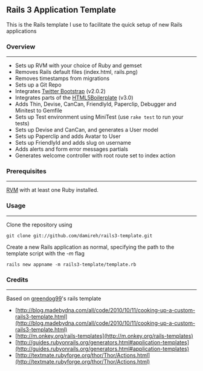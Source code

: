 ## Rails 3 Application Template

This is the Rails template I use to facilitate the quick setup of new Rails applications

### Overview
---
* Sets up RVM with your choice of Ruby and gemset
* Removes Rails default files (index.html, rails.png)
* Removes timestamps from migrations
* Sets up a Git Repo
* Integrates [Twitter Bootstrap](http://twitter.github.com/bootstrap/) (v2.0.2)
* Integrates parts of the [HTML5Boilerplate](http://html5boilerplate.com/) (v3.0)
* Adds Thin, Devise, CanCan, FriendlyId, Paperclip, Debugger and Minitest to Gemfile
* Sets up Test environment using MiniTest (use `rake test` to run your tests)
* Sets up Devise and CanCan, and generates a User model
* Sets up Paperclip and adds Avatar to User
* Sets up FriendlyId and adds slug on username
* Adds alerts and form error messages partials
* Generates welcome controller with root route set to index action

### Prerequisites
---
[RVM](http://beginrescueend.com) with at least one Ruby installed.

### Usage
---
Clone the repository using

`git clone git://github.com/damireh/rails3-template.git`

Create a new Rails application as normal, specifying the path to the template script with the *-m* flag

`rails new appname -m rails3-template/template.rb`

### Credits
---

Based on [greendog99](https://github.com/greendog99/greendog-rails-template)'s rails template

* [http://blog.madebydna.com/all/code/2010/10/11/cooking-up-a-custom-rails3-template.html](http://blog.madebydna.com/all/code/2010/10/11/cooking-up-a-custom-rails3-template.html)
* [http://m.onkey.org/rails-templates](http://m.onkey.org/rails-templates)
* [http://guides.rubyonrails.org/generators.html#application-templates](http://guides.rubyonrails.org/generators.html#application-templates)
* [http://textmate.rubyforge.org/thor/Thor/Actions.html](http://textmate.rubyforge.org/thor/Thor/Actions.html)
